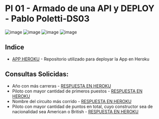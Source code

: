 # PI 01 - Armado de una API y DEPLOY - Pablo Poletti-DS03

![image](https://user-images.githubusercontent.com/104991677/190503976-3775245b-9294-49ce-8442-a8b5c177c4ff.png)
![image](https://user-images.githubusercontent.com/104991677/190503233-759a3388-1d0b-45a1-9722-b6d07fcec1f1.png)
![image](https://user-images.githubusercontent.com/104991677/190503599-63abf0b9-49ed-430f-ab2a-b50280e42e90.png)
![image](https://user-images.githubusercontent.com/104991677/190502968-d9ee89ba-ae3c-4312-9c53-fcdadf7a0fb3.png)


## Indice




* [APP HEROKU](https://github.com/PabloPoletti/PI_1_API) - Repositorio utilizado para deployar la App en Heroku


## Consultas Solicidas:

*  Año con más carreras - [RESPUESTA EN HEROKU](https://pablopoletti.herokuapp.com/races)
*  Piloto con mayor cantidad de primeros puestos - [RESPUESTA EN HEROKU](https://pablopoletti.herokuapp.com/Piloto)
*  Nombre del circuito más corrido - [RESPUESTA EN HEROKU](https://pablopoletti.herokuapp.com/Circuito)
*  Piloto con mayor cantidad de puntos en total, cuyo constructor sea de nacionalidad sea American o British - [RESPUESTA EN HEROKU](https://pablopoletti.herokuapp.com/MejorPiloto)
